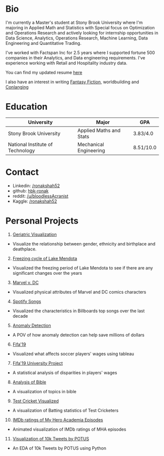 # Bio
I'm currently a Master's student at Stony Brook University where I'm majoring in Applied Math and Statistics with Special focus on Optimization and Operations Research and actively looking for internship opportunities in Data Science, Analytics, Operations Research, Machine Learning, Data Engineering and Quantitative Trading.

I've worked with Factspan Inc for 2.5 years where I supported fortune 500 companies in their Analytics, and Data engineering requirements. I've experience working with Retail and Hospitality industry data.

You can find my updated resume [here](https://drive.google.com/file/d/17UCVXkCnR06IkJFsi8diB02my5EuMrtp/view?usp=sharing)

I also have an interest in writing [Fantasy Fiction](https://blog.ronakshah.xyz), worldbuilding and [Conlanging](https://hbk-ronak.github.io/conlang/)

# Education

|University   |Major   |GPA   |
|---|---|---|
|Stony Brook University   |Applied Maths and Stats   |3.83/4.0   |
|National Institute of Technology   |Mechanical Engineering   |8.51/10.0   |

# Contact
* Linkedin: [/ronakshah52](https://www.linkedin.com/in/ronakshah52)
* github: [hbk-ronak](https://www.github.com/hbk-ronak/)
* reddit: [/u/bloodlessAcranist](https://www.reddit.com/u/bloodlessAcranist)
* Kaggle: [/ronakshah52](https://www.kaggle.com/ronakshah52)

# Personal Projects
1. [Geriatric Visualization](http://datascience.ronakshah.xyz/Data-Is-beautiful-Geriatric/)
  * Visualize the relationship between gender, ethnicity and birthplace and deathplace.
2. [Freezing cycle of Lake Mendota](http://datascience.ronakshah.xyz/Data-is-beautiful-freezing/)
  * Visualized the freezing period of Lake Mendota to see if there are any significant changes over the years
3. [Marvel v. DC](https://www.kaggle.com/ronakshah52/marvel-v-dc)
  * Visualized physical attributes of Marvel and DC comics characters
4. [Spotify Songs](https://www.kaggle.com/ronakshah52/spotifysongs)
  * Visualized the characteristics in Billboards top songs over the last decade
5. [Anomaly Detection](http://datascience.ronakshah.xyz/anomaly-business/)
  * A POV of how anomaly detection can help save millions of dollars
6. [Fifa'19](https://public.tableau.com/profile/ronak.shah8593#!/vizhome/Fifa19Analysis/Fifa2019)
  * Visualized what affects soccer players' wages using tableau
7. [Fifa'19 University Project](https://drive.google.com/file/d/18N8Q5Pm4VG50cqVSI1HUeu74TmkdZ34A/view?usp=sharing)
  * A statistical analysis of disparities in players' wages
8. [Analysis of Bible](https://www.kaggle.com/ronakshah52/analysis-of-bible)
  * A visualization of topics in bible
9. [Test Cricket Visualized](https://www.kaggle.com/ronakshah52/test-cricket-visualized)
  * A visualization of Batting statistics of Test Cricketers
10. [IMDb ratings of My Hero Academia Episodes](https://www.kaggle.com/ronakshah52/my-hero-academia-ratings)
  * Animated visualization of IMDb ratings of MHA episodes
11. [Visualization of 10k Tweets by POTUS](https://www.kaggle.com/ronakshah52/trump-tweets)
  * An EDA of 10k Tweets by POTUS using Python
